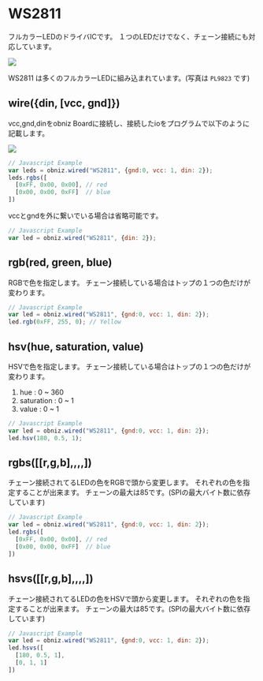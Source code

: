 # WS2811
フルカラーLEDのドライバICです。
１つのLEDだけでなく、チェーン接続にも対応しています。

![](./image.jpg)

WS2811 は多くのフルカラーLEDに組み込まれています。(写真は `PL9823` です)


## wire({din, [vcc, gnd]})

vcc,gnd,dinをobniz Boardに接続し、接続したioをプログラムで以下のように記載します。

![](./wired.png)

```Javascript
// Javascript Example
var leds = obniz.wired("WS2811", {gnd:0, vcc: 1, din: 2});
leds.rgbs([
  [0xFF, 0x00, 0x00], // red
  [0x00, 0x00, 0xFF]  // blue
])
```
vccとgndを外に繋いでいる場合は省略可能です。

```Javascript
// Javascript Example
var led = obniz.wired("WS2811", {din: 2});
```

## rgb(red, green, blue)
RGBで色を指定します。
チェーン接続している場合はトップの１つの色だけが変わります。
```Javascript
// Javascript Example
var led = obniz.wired("WS2811", {gnd:0, vcc: 1, din: 2});
led.rgb(0xFF, 255, 0); // Yellow
```

## hsv(hue, saturation, value)
HSVで色を指定します。
チェーン接続している場合はトップの１つの色だけが変わります。

1. hue : 0 ~ 360
2. saturation : 0 ~ 1
3. value : 0 ~ 1

```Javascript
// Javascript Example
var led = obniz.wired("WS2811", {gnd:0, vcc: 1, din: 2});
led.hsv(180, 0.5, 1);
```

## rgbs([[r,g,b],,,,])
チェーン接続されてるLEDの色をRGBで頭から変更します。
それぞれの色を指定することが出来ます。
チェーンの最大は85です。(SPIの最大バイト数に依存しています)
```Javascript
// Javascript Example
var led = obniz.wired("WS2811", {gnd:0, vcc: 1, din: 2});
led.rgbs([
  [0xFF, 0x00, 0x00], // red
  [0x00, 0x00, 0xFF]  // blue
])
```
## hsvs([[r,g,b],,,,])
チェーン接続されてるLEDの色をHSVで頭から変更します。
それぞれの色を指定することが出来ます。
チェーンの最大は85です。(SPIの最大バイト数に依存しています)
```Javascript
// Javascript Example
var led = obniz.wired("WS2811", {gnd:0, vcc: 1, din: 2});
led.hsvs([
  [180, 0.5, 1],
  [0, 1, 1]
])
```